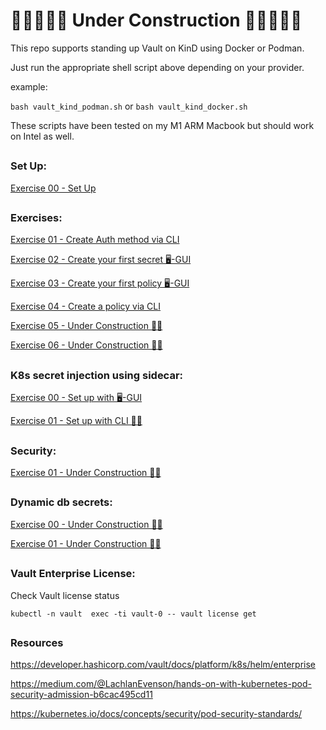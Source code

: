 # 🚧🚧🚧🚧🚧 Under Construction 🚧🚧🚧🚧🚧



This repo supports standing up Vault on KinD using Docker or Podman.

Just run the appropriate shell script above depending on your provider.


example:

`bash vault_kind_podman.sh` or `bash vault_kind_docker.sh`


These scripts have been tested on my M1 ARM Macbook but should work on Intel as well.


##

### Set Up:



[Exercise 00 - Set Up](./exercises/00_setup.md)



##

### Exercises:



[Exercise 01 - Create Auth method via CLI](./exercises/01_create_auth_method_via_cli.md)

[Exercise 02 - Create your first secret 🖥-GUI](./exercises/02_create_first_secret.md)

[Exercise 03 - Create your first policy 🖥-GUI](./exercises/03_create_first_policy.md)

[Exercise 04 - Create a policy via CLI](./exercises/04_create_policy_cli.md)

[Exercise 05 - Under Construction 👷‍♂️](./exercises/00_notes.md)

[Exercise 06 - Under Construction 👷‍♂️](./exercises/00_notes.md)


##

### K8s secret injection using sidecar:



[Exercise 00 - Set up with 🖥-GUI](./k8s/exercises/00_set_up.md)

[Exercise 01 - Set up with CLI 👷‍♂️](./k8s/exercises/01_set_up_cli.md)


##

### Security:



[Exercise 01 - Under Construction 👷‍♂️](./exercises/sec.md)




##

### Dynamic db secrets:



[Exercise 00 - Under Construction 👷‍♂️](./db/exercises/00_set_up.md)

[Exercise 01 - Under Construction 👷‍♂️](./db/exercises/00_set_up.md)



##

### Vault Enterprise License:

Check Vault license status

```
kubectl -n vault  exec -ti vault-0 -- vault license get
```

##

### Resources

https://developer.hashicorp.com/vault/docs/platform/k8s/helm/enterprise

https://medium.com/@LachlanEvenson/hands-on-with-kubernetes-pod-security-admission-b6cac495cd11

https://kubernetes.io/docs/concepts/security/pod-security-standards/

